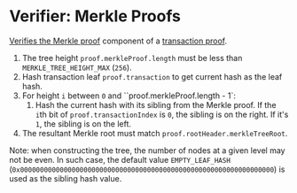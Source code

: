 Verifier: Merkle Proofs
===

[Verifies the Merkle proof](https://crypto.stackexchange.com/questions/31871/what-is-the-canonical-way-of-creating-merkle-tree-branches) component of a [transaction proof](./Transaction%20Proof.md).

1. The tree height `proof.merkleProof.length` must be less than `MERKLE_TREE_HEIGHT_MAX` (`256`).
1. Hash transaction leaf `proof.transaction` to get current hash as the leaf hash.
1. For height `i` between `0` and ``proof.merkleProof.length - 1`:
    1. Hash the current hash with its sibling from the Merkle proof. If the `i`th bit of `proof.transactionIndex` is `0`, the sibling is on the right. If it's `1`, the sibling is on the left.
1. The resultant Merkle root must match `proof.rootHeader.merkleTreeRoot`.

Note: when constructing the tree, the number of nodes at a given level may not be even. In such case, the default value `EMPTY_LEAF_HASH` (`0x0000000000000000000000000000000000000000000000000000000000000000`) is used as the sibling hash value.
